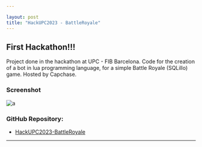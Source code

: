 ```yaml
---

layout: post
title: "HackUPC2023 - BattleRoyale"
---
```


## First Hackathon!!!

Project done in the hackathon at UPC - FIB Barcelona. 
Code for the creation of a bot in lua programming language, for a simple Battle Royale (SQLillo) game. Hosted by Capchase.

### Screenshot
![a](https://github.com/user-attachments/assets/e7e9d174-8799-4b48-be92-e12cfbbb4438)


### GitHub Repository:
- [HackUPC2023-BattleRoyale](https://github.com/ArnauCS03/HackUPC2023-BattleRoyale)

---
